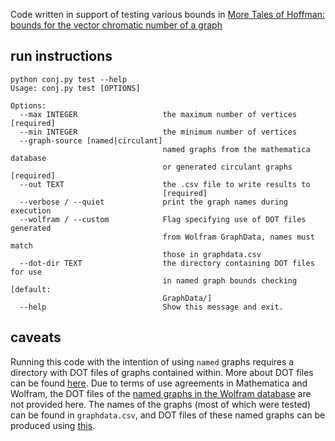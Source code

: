 Code written in support of testing various bounds in [More Tales of Hoffman: bounds for the vector chromatic number of a graph](https://arxiv.org/abs/1812.02613)

## run instructions
```
python conj.py test --help
Usage: conj.py test [OPTIONS]

Options:
  --max INTEGER                   the maximum number of vertices  [required]
  --min INTEGER                   the minimum number of vertices
  --graph-source [named|circulant]
                                  named graphs from the mathematica database
                                  or generated circulant graphs  [required]
  --out TEXT                      the .csv file to write results to
                                  [required]
  --verbose / --quiet             print the graph names during execution
  --wolfram / --custom            Flag specifying use of DOT files generated
                                  from Wolfram GraphData, names must match
                                  those in graphdata.csv
  --dot-dir TEXT                  the directory containing DOT files for use
                                  in named graph bounds checking  [default:
                                  GraphData/]
  --help                          Show this message and exit.
```
  
## caveats
Running this code with the intention of using `named` graphs requires a directory with DOT files of graphs contained within. More about DOT files can be found [here](https://en.wikipedia.org/wiki/DOT_%28graph_description_language%29). Due to terms of use agreements in Mathematica and Wolfram, the DOT files of the [named graphs in the Wolfram database](https://reference.wolfram.com/language/ref/GraphData.html) are not provided here. The names of the graphs (most of which were tested) can be found in `graphdata.csv`, and DOT files of these named graphs can be produced using [this](https://reference.wolfram.com/language/ref/format/DOT.html).
